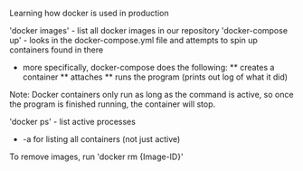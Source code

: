 Learning how docker is used in production

'docker images' - list all docker images in our repository
'docker-compose up' - looks in the docker-compose.yml file and attempts to spin up containers found in there
* more specifically, docker-compose does the following:
** creates a container
** attaches
** runs the program (prints out log of what it did)

Note: Docker containers only run as long as the command is active, so once the program
is finished running, the container will stop.

'docker ps' - list active processes
* -a for listing all containers (not just active)

To remove images, run 'docker rm {Image-ID}'
